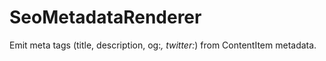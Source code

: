 # SeoMetadataRenderer

Emit meta tags (title, description, og:*, twitter:*) from ContentItem metadata.
